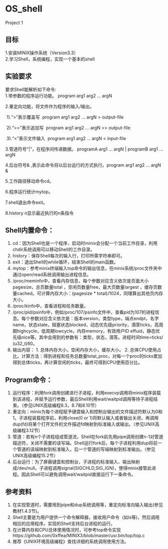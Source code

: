 # OS_shell

Project 1

## 目标

1.安装MINIX操作系统（Version3.3）\
2.学习Shell，系统编程，实现一个基本的shell 

## 实验要求

要求Shell能解析如下命令:\
1.带参数的程序运行功能。
  program arg1 arg2 … argN 

2.重定向功能，将文件作为程序的输入/输出。 

  ​	1).“>”表示覆盖写 
  ​	program arg1 arg2 … argN > output-file

  ​	2).“>>”表示追加写
  ​	program arg1 arg2 … argN >> output-file

  ​	3).“<”表示文件输入
  ​	program arg1 arg2 … argN < input-file

3.管道符号“|”，在程序间传递数据。
	programA arg1 … argN | programB arg1 … argN

4.后台符号& ,表示此命令将以后台运行的方式执行。program arg1 arg2 … argN &

5.工作路径移动命令cd。

6.程序运行统计mytop。

7.shell退出命令exit。

8.history n显示最近执行的n条指令


## Shell内置命令：

1. cd：因为Shell也是一个程序，启动时minix会分配一个当前工作目录，利用chdir系统调用可以移动Shell的工作目录。
2. history：保存Shell每次的输入行，打印所需字符串即可。
3. exit：退出Shell的while循环，结束Shell的main函数。
4. mytop：参考minix终端输入top命令的输出信息，在minix系统/proc文件夹中通过open/read系统调用输出进程信息。
  5. /proc/meminfo中，查看内存信息，每个参数对应含义依次是页面大小pagesize，总页数量total ，空闲页数量free，最大页数量largest ，缓存页数量cached。可计算内存大小：(pagesize * total)/1024，同理算出其他页内存大小。
  6. /proc/kinfo中，查看进程和任务数量。
  7. /proc/pid/psinfo中，例如/proc/107/psinfo文件中，查看pid为107的进程信息。每个参数对应含义依次是：版本version，类型type，端点endpt，名字name，状态state，阻塞状态blocked，动态优先级priority，滴答ticks，高周期highcycle，低周期lowcycle，内存memory，有效用户ID effuid，静态优先级nice等。其中会用到的参数有：类型，状态，滴答。进程时间time=ticks/ (u32_t)60。
  8. 输出内容：
         1. 总体内存大小，空闲内存大小，缓存大小。
                2. 总体CPU使用占比。计算方法：得到进程和任务总数量total_proc，对每一个proc的ticks累加得到总体ticks，再计算空闲的ticks，最终可得到CPU使用百分比。

## Program命令：

1. 运行程序：利用fork调用创建进行子进程，利用execvp调用将minix程序装载到该进程，并赋予运行参数，最后Shell利用wait/waitpid调用等待子进程结束。（参见UNIX高级编程8.3，8.7和8.10节）
2. 重定向：minix为每个进程赋予键盘输入和控制台输出的文件描述符默认为0和1。子进程装载程序前，利用close(0 or 1)将默认输入或者输出关闭，再调用dup(fd)将某个打开文件的文件描述fd映射到标准输入或输出。（参见UNIX高级编程3.12节）
3. 管道：若有n个子进程组成管道流，Shell在fork前先用pipe调用创建n-1对管道描述符，关闭不需要的读写端。Shell运行fork后，每个子进程利用dup将前一个管道的读端映射到标准输入，后一个管道的写端映射到标准输出。（参见UNIX高级编程15.2节）
4. 后台运行：为了屏蔽键盘和控制台，子进程的标准输入、输出映射成/dev/null。子进程调用signal(SIGCHLD,SIG_IGN)，使得minix接管此进程。因此Shell可以避免调用wait/waitpid直接运行下一条命令。

## 参考资料

1. 在实现管道时，需要用到pipe和dup系统调用等，重定向标准向输入输出(参见教材1.4.3节)。
2. Shell主要是为用户提供一个命令解释器，接收用户命令（如ls等)，然后调用相应的应用程序。实现的Shell支持后台进程的运行。
3. 在计算内存和CPU总体使用情况时，可参考top命令实现https://github.com/0xffea/MINIX3/blob/master/usr.bin/top/top.c
4. 推荐《UNIX环境高级编程》查找详细的系统调用使用方法。
